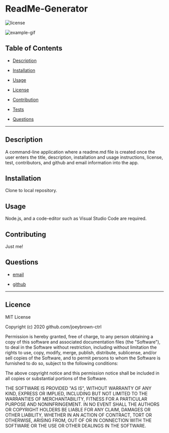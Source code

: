 # ReadMe-Generator

  ![license](https://img.shields.io/badge/License-MIT-blue.svg)

  ![example-gif](https://github.com/joeybrown-ctrl/ReadMe-Generator/blob/main/Assets/ReadMe-Generator.gif)

  ## Table of Contents

  
* [Description](#description)
  
* [Installation](#installation) 
  
* [Usage](#usage) 
  
* [License](#license) 
  
* [Contribution](#contribution)
  
* [Tests](#tests) 
  
* [Questions](#questions)

  
<hr>

  ## Description 
A command-line application where a readme.md file is created once the user enters the title, description, installation and usage instructions, license, test, contributors, and github and email information into the app. 

  ## Installation 
Clone to local repository.

  ## Usage 
Node.js, and a code-editor such as Visual Studio Code are required.

  ## Contributing 
Just me!


  ## Questions 
  
* [email](#gjoey.brown@gmail.com)
  
* [github](#github.com/joeybrown-ctrl)

  
<hr>

  ## Licence 
MIT License

Copyright (c) 2020 github.com/joeybrown-ctrl

Permission is hereby granted, free of charge, to any person obtaining a copy
of this software and associated documentation files (the "Software"), to deal
in the Software without restriction, including without limitation the rights
to use, copy, modify, merge, publish, distribute, sublicense, and/or sell
copies of the Software, and to permit persons to whom the Software is
furnished to do so, subject to the following conditions:

The above copyright notice and this permission notice shall be included in all
copies or substantial portions of the Software.

THE SOFTWARE IS PROVIDED "AS IS", WITHOUT WARRANTY OF ANY KIND, EXPRESS OR
IMPLIED, INCLUDING BUT NOT LIMITED TO THE WARRANTIES OF MERCHANTABILITY,
FITNESS FOR A PARTICULAR PURPOSE AND NONINFRINGEMENT. IN NO EVENT SHALL THE
AUTHORS OR COPYRIGHT HOLDERS BE LIABLE FOR ANY CLAIM, DAMAGES OR OTHER
LIABILITY, WHETHER IN AN ACTION OF CONTRACT, TORT OR OTHERWISE, ARISING FROM,
OUT OF OR IN CONNECTION WITH THE SOFTWARE OR THE USE OR OTHER DEALINGS IN THE
SOFTWARE.